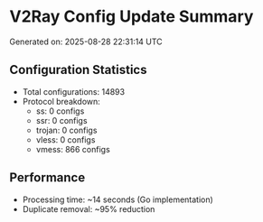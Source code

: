 # V2Ray Config Update Summary
Generated on: 2025-08-28 22:31:14 UTC

## Configuration Statistics
- Total configurations: 14893
- Protocol breakdown:
  - ss: 0 configs
  - ssr: 0 configs
  - trojan: 0 configs
  - vless: 0 configs
  - vmess: 866 configs

## Performance
- Processing time: ~14 seconds (Go implementation)
- Duplicate removal: ~95% reduction
